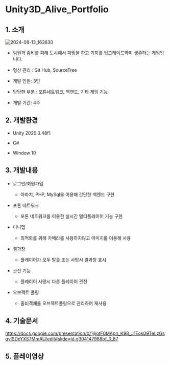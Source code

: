 # Unity3D_Alive_Portfolio
## 1. 소개
![2024-08-13_163630](https://github.com/user-attachments/assets/23cd14d5-ed33-4195-870e-3dd0085c9625)
+ 팀원과 좀비를 피해 도시에서 파밍을 하고 기지를 업그레이드하며 생존하는 게임입니다.

+ 형상 관리 : Git Hub, SourceTree

+ 개발 인원: 3인

+ 담당한 부분 : 포톤네트워크, 백엔드, 기타 게임 기능

+ 개발 기간: 4주

## 2. 개발환경
+ Unity 2020.3.48f1
  
+ C#
  
+ Window 10
## 3. 개발내용
+ 로그인/회원가입
  + 아파치, PHP, MySql을 이용해 간단한 백엔드 구현
    
+ 포톤 네트워크
  + 포톤 네트워크를 이용한 실시간 멀티플레이어 기능 구현
    
+ 미니맵
  + 최적화를 위해 카메라를 사용하지않고 이미지를 이용해 사용
    
+ 결과창
  + 플레이어가 모두 탈출 또는 사망시 결과창 표시
    
+ 관전 기능
  + 플레이어 사망시 다른 플레이어 관전
    
+ 오브젝트 풀링
  + 좀비객체를 오브젝트풀링으로 관리하여 재사용
    
## 4. 기술문서
<https://docs.google.com/presentation/d/1jljotF0MApn_K9B_J1Eok09TeLzGsqylSDeYXS7MmAU/edit#slide=id.g304147988bf_0_87>
## 5. 플레이영상

